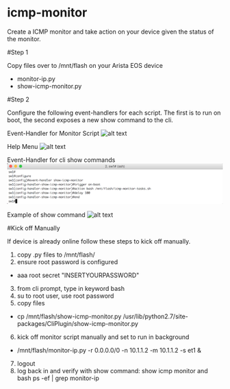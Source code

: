 # icmp-monitor

Create a ICMP monitor and take action on your device given the status of the monitor.

#Step 1

Copy files over to /mnt/flash on your Arista EOS device
 - monitor-ip.py
 - show-icmp-monitor.py

#Step 2

Configure the following event-handlers for each script. The first is to run on boot, the second exposes a new show command to the cli.

Event-Handler for Monitor Script
![alt text](https://github.com/mtharpie/icmp-monitor/blob/master/pics/event-handler-script.png)

Help Menu
![alt text](https://github.com/mtharpie/icmp-monitor/blob/master/pics/help-menu.png)

Event-Handler for cli show commands
![alt text](https://github.com/mtharpie/icmp-monitor/blob/master/pics/event-handler-show.png)

Example of show command
![alt text](https://github.com/mtharpie/icmp-monitor/blob/master/pics/show-icmp-monitor.png)
   
#Kick off Manually

If device is already online follow these steps to kick off manually.

1. copy .py files to /mnt/flash/
2. ensure root password is configured
 - aaa root secret "INSERTYOURPASSWORD"
3. from cli prompt, type in keyword bash
4. su to root user, use root password
5. copy files
 - cp /mnt/flash/show-icmp-monitor.py /usr/lib/python2.7/site-packages/CliPlugin/show-icmp-monitor.py
6. kick off monitor script manually and set to run in background
 - /mnt/flash/monitor-ip.py -r 0.0.0.0/0 -n 10.1.1.2 -m 10.1.1.2 -s et1 &
7. logout
8. log back in and verify with show command: show icmp monitor and bash ps -ef | grep monitor-ip


